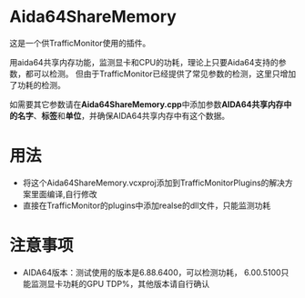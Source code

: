 # Aida64ShareMemory

这是一个供TrafficMonitor使用的插件。

用aida64共享内存功能，监测显卡和CPU的功耗，理论上只要Aida64支持的参数，都可以检测。
但由于TrafficMonitor已经提供了常见参数的检测，这里只增加了功耗的检测。

如需要其它参数请在**Aida64ShareMemory.cpp**中添加参数**AIDA64共享内存中的名字**、**标签**和**单位**，并确保AIDA64共享内存中有这个数据。

# 用法
- 将这个Aida64ShareMemory.vcxproj添加到TrafficMonitorPlugins的解决方案里面编译,自行修改
- 直接在TrafficMonitor的plugins中添加realse的dll文件，只能监测功耗

# 注意事项
- AIDA64版本：测试使用的版本是6.88.6400，可以检测功耗，
    6.00.5100只能监测显卡功耗的GPU TDP%，其他版本请自行确认